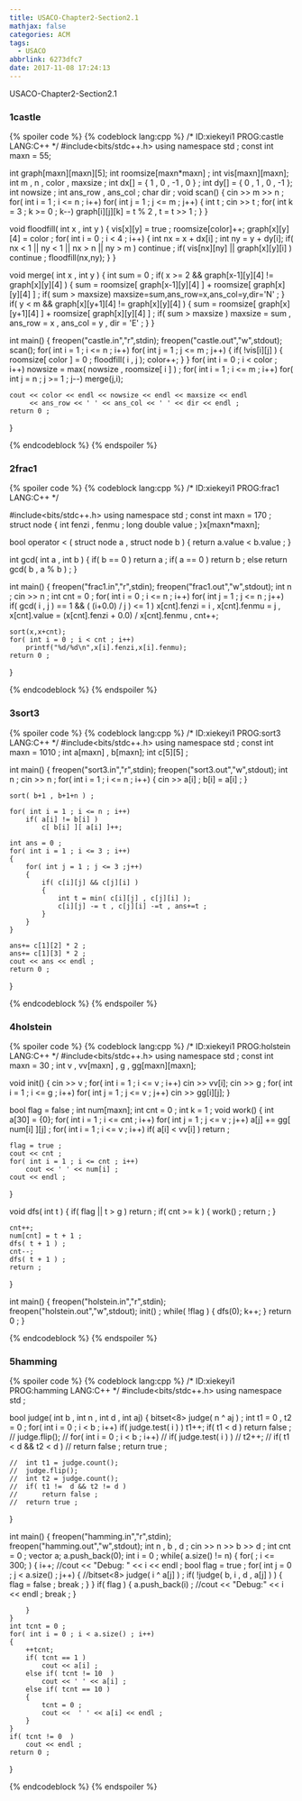 ```yaml
---
title: USACO-Chapter2-Section2.1
mathjax: false
categories: ACM
tags:
  - USACO
abbrlink: 6273dfc7
date: 2017-11-08 17:24:13
---
```


USACO-Chapter2-Section2.1
<!--more-->

### 1castle

{% spoiler code %}
{% codeblock lang:cpp %} 
/*
ID:xiekeyi1
PROG:castle
LANG:C++
*/
#include<bits/stdc++.h>
using namespace std ;
const int maxn = 55;

int graph[maxn][maxn][5];
int roomsize[maxn*maxn] ;
int vis[maxn][maxn];
int m , n , color , maxsize ; 
int dx[] = { 1 ,  0 , -1 , 0 } ;
int dy[] = { 0 , 1 , 0 , -1 };
int nowsize ; 
int ans_row , ans_col ; 
char dir ; 
void scan()
{
	cin >> m >> n ;
	for( int i = 1 ; i <= n ; i++)
		for( int j = 1 ; j <= m ; j++)
		{
			int t ;
			cin >> t ;
			for( int  k = 3 ; k >= 0 ; k--)
				graph[i][j][k] = t % 2 , t = t >> 1 ;
		}
}

void floodfill( int x , int y )
{
	vis[x][y] = true ;
	roomsize[color]++;
	graph[x][y][4] = color ; 
	for( int i = 0 ; i < 4 ; i++)
	{
		int nx = x + dx[i] ;
		int ny = y + dy[i];
		if( nx < 1 || ny < 1 || nx > n || ny > m ) continue ;
		if( vis[nx][ny] || graph[x][y][i] ) continue ;
		floodfill(nx,ny);
	}
}

void merge( int x , int y )
{
	int sum = 0 ;
	if( x >= 2 && graph[x-1][y][4] != graph[x][y][4] )
	{
		sum = roomsize[ graph[x-1][y][4] ] + roomsize[ graph[x][y][4] ] ;
		if( sum > maxsize)
			maxsize=sum,ans_row=x,ans_col=y,dir='N' ; 
	}
	if( y < m && graph[x][y+1][4] != graph[x][y][4] )
	{
		sum = roomsize[ graph[x][y+1][4] ] + roomsize[ graph[x][y][4] ] ;
		if( sum > maxsize )
			maxsize = sum , ans_row = x , ans_col = y , dir = 'E' ;
	}
}

int main()
{
	freopen("castle.in","r",stdin);
	freopen("castle.out","w",stdout);
	scan();
	for( int i = 1 ; i <= n ; i++)
		for( int j = 1 ; j <= m ; j++)
		{
			if( !vis[i][j] )
			{
				roomsize[ color ] = 0 ;
				floodfill( i , j );
				color++;
			}
		}
	for( int i = 0 ; i < color ; i++)
		nowsize = max( nowsize , roomsize[ i ] ) ; 
	for( int i = 1 ; i <= m ; i++)
		for( int j = n  ; j >= 1 ; j--)
			merge(j,i);

	cout << color << endl << nowsize << endl << maxsize << endl
	     << ans_row << ' ' << ans_col << ' ' << dir << endl ;
	return 0 ;
}

{% endcodeblock %} 
{% endspoiler %}


### 2frac1

{% spoiler code %}
{% codeblock lang:cpp %} 
/*
ID:xiekeyi1
PROG:frac1
LANG:C++
*/

#include<bits/stdc++.h>
using namespace std ;
const int maxn = 170 ; 
struct node
{
	int fenzi , fenmu ;
	long double value ;
}x[maxn*maxn];

bool operator < ( struct node a , struct node b ) 
{
	return a.value < b.value ;
}

int gcd( int a , int b )
{
	if( b == 0 )
		return a ;
	if( a == 0 )
		return b ; 
	else
		return gcd( b , a % b ) ;
}

int main()
{
	freopen("frac1.in","r",stdin);
	freopen("frac1.out","w",stdout);
	int n ;
	cin >> n ;
	int cnt = 0 ; 
	for( int i = 0 ; i <= n ; i++)
		for( int j = 1 ; j <= n ; j++)
			if( gcd( i , j ) == 1 && ( (i+0.0) / j ) <= 1  )
				x[cnt].fenzi = i , x[cnt].fenmu = j , x[cnt].value = (x[cnt].fenzi + 0.0)  / x[cnt].fenmu , cnt++;

	sort(x,x+cnt);
	for( int i = 0 ; i < cnt ; i++)
		printf("%d/%d\n",x[i].fenzi,x[i].fenmu);
	return 0 ; 
}

{% endcodeblock %} 
{% endspoiler %}

### 3sort3

{% spoiler code %}
{% codeblock lang:cpp %} 
/*
ID:xiekeyi1
PROG:sort3
LANG:C++
*/
#include<bits/stdc++.h>
using namespace std ;
const int maxn = 1010 ;
int a[maxn] , b[maxn];
int c[5][5] ;

int main()
{
	freopen("sort3.in","r",stdin);
	freopen("sort3.out","w",stdout);
	int n ;
	cin >> n ;
	for( int i = 1 ; i <= n ; i++)
	{
		cin >> a[i] ;
		b[i] = a[i] ;
	}

	sort( b+1 , b+1+n ) ;

	for( int i = 1 ; i <= n ; i++)
		if( a[i] != b[i] )
			c[ b[i] ][ a[i] ]++;

	int ans = 0 ; 
	for( int i = 1 ; i <= 3 ; i++)
	{
		for( int j = 1 ; j <= 3 ;j++)
		{
			if( c[i][j] && c[j][i] )
			{
				int t = min( c[i][j] , c[j][i] );
				c[i][j] -= t , c[j][i] -=t , ans+=t ;
			}
		}
	}

	ans+= c[1][2] * 2 ;
	ans+= c[1][3] * 2 ;
	cout << ans << endl ;
	return 0 ; 
}

{% endcodeblock %} 
{% endspoiler %}

### 4holstein

{% spoiler code %}
{% codeblock lang:cpp %} 
/*
ID:xiekeyi1
PROG:holstein
LANG:C++
*/
#include<bits/stdc++.h>
using namespace std ;
const int maxn = 30 ; 
int v , vv[maxn] , g , gg[maxn][maxn];

void init()
{
	cin >> v ;
	for( int i = 1 ; i <= v ; i++)
		cin >> vv[i];
	cin >> g ;
	for( int i = 1 ; i <= g ; i++)
		for( int j = 1 ; j <= v ; j++)
			cin >> gg[i][j];
}

bool flag = false ;
int num[maxn];
int cnt = 0 ;
int k = 1 ; 
void work() 
{
	int a[30] = {0};
	for( int i = 1 ; i <= cnt  ; i++)
		for( int j = 1 ; j <=  v ; j++)
			a[j] += gg[ num[i] ][j] ; 
	for( int i = 1 ; i <= v ; i++)
		if( a[i] < vv[i] )
			return ;

	flag = true ; 
	cout << cnt ;
	for( int i = 1 ; i <= cnt ; i++)
		cout << ' ' << num[i] ;
	cout << endl ;
}

void dfs( int t )
{
	if( flag || t > g ) return ;
	if( cnt >= k )
	{
		work() ;
		return ;
	}

	cnt++;
	num[cnt] = t + 1 ;
	dfs( t + 1 ) ;
	cnt--;
	dfs( t + 1 ) ; 
	return ; 
}


int main()
{
	freopen("holstein.in","r",stdin);
	freopen("holstein.out","w",stdout);
	init() ;
	while( !flag )
	{
		dfs(0);
		k++;
	}
	return  0 ; 
}

{% endcodeblock %} 
{% endspoiler %}

### 5hamming

{% spoiler code %}
{% codeblock lang:cpp %} 
/*
ID:xiekeyi1
PROG:hamming
LANG:C++
 */
#include<bits/stdc++.h>
using namespace std ;

bool judge( int b , int n , int d , int aj)
{
	bitset<8> judge( n ^ aj ) ;
	int t1 = 0 , t2 = 0 ;
	for( int i = 0  ; i < b ; i++)
		if( judge.test( i ) )
			t1++;
	if( t1 < d )
		return false ; 
	//	judge.flip();
	//	for( int i = 0 ; i < b ; i++)
	//		if( judge.test( i ) ) 
	//			t2++;
	//	if( t1 < d && t2 < d )
	//		return false ;
	return true ; 

	//	int t1 = judge.count();
	//	judge.flip();
	//	int t2 = judge.count();
	//	if( t1 !=  d && t2 != d )
	//		return false ;
	//	return true ; 
}


int main()
{
	freopen("hamming.in","r",stdin);
	freopen("hamming.out","w",stdout);
	int n , b , d ;
	cin >> n >> b >> d ;
	int cnt = 0 ;
	vector<int> a;
	a.push_back(0);
	int i = 0 ; 
	while( a.size() != n)
	{
		for( ; i <= 300; ) 
		{
			i++;
			//cout << "Debug: " << i << endl ; 
			bool flag = true ; 
			for( int j = 0 ; j < a.size() ; j++)
			{
				//bitset<8> judge( i ^ a[j] ) ; 
				if( !judge( b, i , d , a[j] ) ) 
				{
					flag = false ;
					break ;
				}
			}
			if( flag )
			{
				a.push_back(i) ;
				//cout << "Debug:" << i << endl ; 
				break ; 
			}

		}
	}
	int tcnt = 0 ;
	for( int i = 0 ; i < a.size() ; i++)
	{
		++tcnt;
		if( tcnt == 1 )
			cout << a[i] ;
		else if( tcnt != 10  )
			cout << ' ' << a[i] ;
		else if( tcnt == 10 )
		{
			tcnt = 0 ;
			cout <<  ' ' << a[i] << endl ;
		}
	}
	if( tcnt != 0  )
		cout << endl ;
	return 0 ; 
}

{% endcodeblock %} 
{% endspoiler %}
